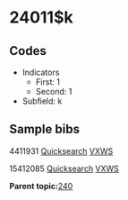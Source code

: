 # 24011$k

## Codes

-   Indicators
    -   First: 1
    -   Second: 1
-   Subfield: k

## Sample bibs

4411931 [Quicksearch](https://search.library.yale.edu/catalog/4411931) [VXWS](http://prodorbis.library.yale.edu:7014/vxws/GetHoldingsService?bibId=4411931)

15412085 [Quicksearch](https://search.library.yale.edu/catalog/15412085) [VXWS](http://prodorbis.library.yale.edu:7014/vxws/GetHoldingsService?bibId=15412085)

**Parent topic:**[240](../../tags/240/240.md)

